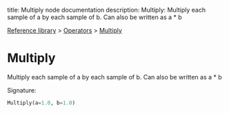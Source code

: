 title: Multiply node documentation
description: Multiply: Multiply each sample of a by each sample of b. Can also be written as a * b

[Reference library](../../index.md) > [Operators](../index.md) > [Multiply](index.md)

# Multiply

Multiply each sample of a by each sample of b. Can also be written as a * b

Signature:
```python
Multiply(a=1.0, b=1.0)
```
